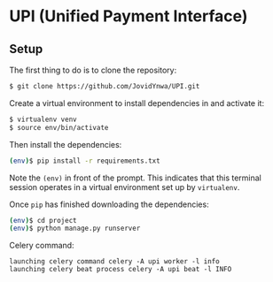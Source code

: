 # UPI (Unified Payment Interface)

## Setup

The first thing to do is to clone the repository:

```sh
$ git clone https://github.com/JovidYnwa/UPI.git
```

Create a virtual environment to install dependencies in and activate it:

```sh
$ virtualenv venv
$ source env/bin/activate
```

Then install the dependencies:

```sh
(env)$ pip install -r requirements.txt
```
Note the `(env)` in front of the prompt. This indicates that this terminal
session operates in a virtual environment set up by `virtualenv`.

Once `pip` has finished downloading the dependencies:
```sh
(env)$ cd project
(env)$ python manage.py runserver
```

Celery command:
```
launching celery command celery -A upi worker -l info
launching celery beat process celery -A upi beat -l INFO
```